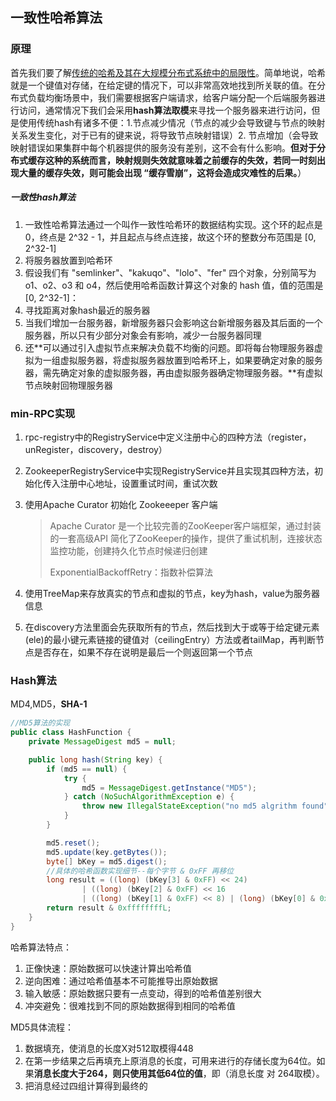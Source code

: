 一致性哈希算法
--------------

### 原理

首先我们要了解<u>传统的哈希及其在大规模分布式系统中的局限性</u>。简单地说，哈希就是一个键值对存储，在给定键的情况下，可以非常高效地找到所关联的值。在分布式负载均衡场景中，我们需要根据客户端请求，给客户端分配一个后端服务器进行访问，通常情况下我们会采用**hash算法取模**来寻找一个服务器来进行访问，但是使用传统hash有诸多不便：1.节点减少情况（节点的减少会导致键与节点的映射关系发生变化，对于已有的键来说，将导致节点映射错误）2. 节点增加（会导致映射错误如果集群中每个机器提供的服务没有差别，这不会有什么影响。**但对于分布式缓存这种的系统而言，映射规则失效就意味着之前缓存的失效，若同一时刻出现大量的缓存失效，则可能会出现 “缓存雪崩”，这将会造成灾难性的后果。**）

##### 一致性hash算法

1.   一致性哈希算法通过一个叫作一致性哈希环的数据结构实现。这个环的起点是 0，终点是 2^32 - 1，并且起点与终点连接，故这个环的整数分布范围是 [0, 2^32-1]
2.   将服务器放置到哈希环
3.   假设我们有 "semlinker"、"kakuqo"、"lolo"、"fer" 四个对象，分别简写为 o1、o2、o3 和 o4，然后使用哈希函数计算这个对象的 hash 值，值的范围是 [0, 2^32-1]：
4.   寻找距离对象hash最近的服务器
5.   当我们增加一台服务器，新增服务器只会影响这台新增服务器及其后面的一个服务器，所以只有少部分对象会有影响，减少一台服务器同理
6.   还**可以通过引入虚拟节点来解决负载不均衡的问题。即将每台物理服务器虚拟为一组虚拟服务器，将虚拟服务器放置到哈希环上，如果要确定对象的服务器，需先确定对象的虚拟服务器，再由虚拟服务器确定物理服务器。**有虚拟节点映射回物理服务器

### min-RPC实现

1.   rpc-registry中的RegistryService中定义注册中心的四种方法（register，unRegister，discovery，destroy）

2.   ZookeeperRegistryService中实现RegistryService并且实现其四种方法，初始化传入注册中心地址，设置重试时间，重试次数

3.   使用Apache Curator 初始化 Zookeeeper 客户端

     >   Apache Curator 是一个比较完善的ZooKeeper客户端框架，通过封装的一套高级API 简化了ZooKeeper的操作，提供了重试机制，连接状态监控功能，创建持久化节点时候递归创建
     >
     >   ExponentialBackoffRetry：指数补偿算法

4.   使用TreeMap来存放真实的节点和虚拟的节点，key为hash，value为服务器信息
5.   在discovery方法里面会先获取所有的节点，然后找到大于或等于给定键元素(ele)的最小键元素链接的键值对（ceilingEntry）方法或者tailMap，再判断节点是否存在，如果不存在说明是最后一个则返回第一个节点

### Hash算法

MD4,MD5，**SHA-1**

```java
//MD5算法的实现
public class HashFunction {
    private MessageDigest md5 = null;

    public long hash(String key) {
        if (md5 == null) {
            try {
                md5 = MessageDigest.getInstance("MD5");
            } catch (NoSuchAlgorithmException e) {
                throw new IllegalStateException("no md5 algrithm found");
            }
        }

        md5.reset();
        md5.update(key.getBytes());
        byte[] bKey = md5.digest();
        //具体的哈希函数实现细节--每个字节 & 0xFF 再移位
        long result = ((long) (bKey[3] & 0xFF) << 24)
                | ((long) (bKey[2] & 0xFF) << 16
                | ((long) (bKey[1] & 0xFF) << 8) | (long) (bKey[0] & 0xFF));
        return result & 0xffffffffL;
    }
}
```

哈希算法特点：

1.  正像快速：原始数据可以快速计算出哈希值
2.  逆向困难：通过哈希值基本不可能推导出原始数据
3.  输入敏感：原始数据只要有一点变动，得到的哈希值差别很大
4.  冲突避免：很难找到不同的原始数据得到相同的哈希值

MD5具体流程：

1.   数据填充，使消息的长度X对512取模得448
2.   在第一步结果之后再填充上原消息的长度，可用来进行的存储长度为64位。如果**消息长度大于264，则只使用其低64位的值**，即（消息长度 对 264取模）。
3.   把消息经过四组计算得到最终的

